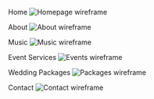 Home
![Homepage wireframe](assets/imgs/homepage.png)

About
![About wireframe](assets/imgs/about.png)

Music
![Music wireframe](assets/imgs/music.png)

Event Services
![Events wireframe](assets/imgs/eventservices.png)

Wedding Packages
![Packages wireframe](assets/imgs/packages.png)

Contact
![Contact wireframe](assets/imgs/contact.png)
